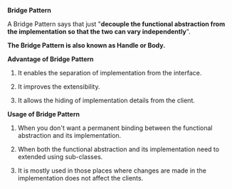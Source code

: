 **Bridge Pattern**

A Bridge Pattern says that just "**decouple the functional abstraction from the implementation so that the two can vary independently**".

**The Bridge Pattern is also known as Handle or Body.**

**Advantage of Bridge Pattern**

1) It enables the separation of implementation from the interface.

2) It improves the extensibility.

3) It allows the hiding of implementation details from the client.

**Usage of Bridge Pattern**

1) When you don't want a permanent binding between the functional abstraction and its implementation.

2) When both the functional abstraction and its implementation need to extended using sub-classes.

3) It is mostly used in those places where changes are made in the implementation does not affect the clients.